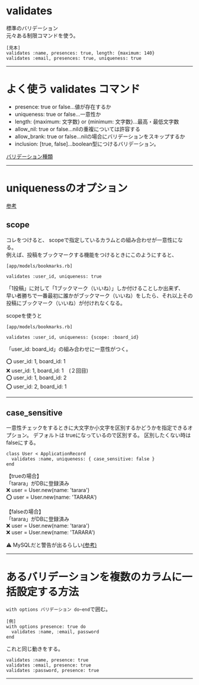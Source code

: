 # validates
標準のバリデーション    
元々ある制限コマンドを使う。
~~~
[見本]
validates :name, presences: true, length: {maximum: 140}
validates :email, presences: true, uniqueness: true
~~~
***

# よく使う validates コマンド
- presence: true or false...値が存在するか    
- uniqueness: true or false...一意性か    
- length: {maximum: 文字数} or {minimum: 文字数}...最高・最低文字数
- allow_nil: true or false...nilの重複については許容する
- allow_brank: true or false...nilの場合にバリデーションをスキップするか
- inclusion: [true, false]...boolean型につけるバリデーション。
    
[バリデーション種類](https://railsguides.jp/active_record_validations.html#%E3%83%90%E3%83%AA%E3%83%87%E3%83%BC%E3%82%B7%E3%83%A7%E3%83%B3%E3%83%98%E3%83%AB%E3%83%91%E3%83%BC)
***

# uniquenessのオプション
[参考](https://pikawaka.com/rails/validation)
  
## scope
コレをつけると、 scopeで指定しているカラムとの組み合わせが一意性になる。  
例えば、投稿をブックマークする機能をつけるときにこのようにすると、    
~~~
[app/models/bookmarks.rb]

validates :user_id, uniqueness: true
~~~
「1投稿」に対して「1ブックマーク（いいね）」しか付けることしか出来ず、    
早い者勝ちで一番最初に誰かがブックマーク（いいね）をしたら、それ以上その投稿にブックマーク（いいね）が付けれなくなる。  
  
scopeを使うと
~~~
[app/models/bookmarks.rb]

validates :user_id, uniqueness: {scope: :board_id}
~~~
「user_id: board_id」の組み合わせに一意性がつく。  
  
⭕️ user_id: 1, board_id: 1    
❌ user_id: 1, board_id: 1　(２回目)  
⭕️ user_id: 1, board_id: 2    
⭕️ user_id: 2, board_id: 1    
***

## case_sensitive
一意性チェックをするときに大文字か小文字を区別するかどうかを指定できるオプション。
デフォルトは trueになっているので区別する。
区別したくない時は falseにする。
~~~
class User < ApplicationRecord
  validates :name, uniqueness: { case_sensitive: false }
end
~~~
【trueの場合】    
「tarara」がDBに登録済み    
❌ user = User.new(name: 'tarara')    
⭕️ user = User.new(name: 'TARARA')    
        
【falseの場合】    
「tarara」がDBに登録済み    
❌ user = User.new(name: 'tarara')    
❌ user = User.new(name: 'TARARA')    
    
⚠️ MySQLだと警告が出るらしい[(参考)](https://qiita.com/jnchito/items/e23b1facc72bd86234b6)
***

# あるバリデーションを複数のカラムに一括設定する方法
`with options バリデーション do~end`で囲む。
~~~
[例]
with options presence: true do
  validates :name, :email, password
end
~~~

これと同じ動きをする。
~~~
validates :name, presence: true
validates :email, presence: true
validates :password, presence: true
~~~
***
